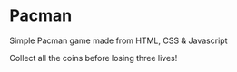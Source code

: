 # Pacman

Simple Pacman game made from HTML, CSS & Javascript

Collect all the coins before losing three lives!

